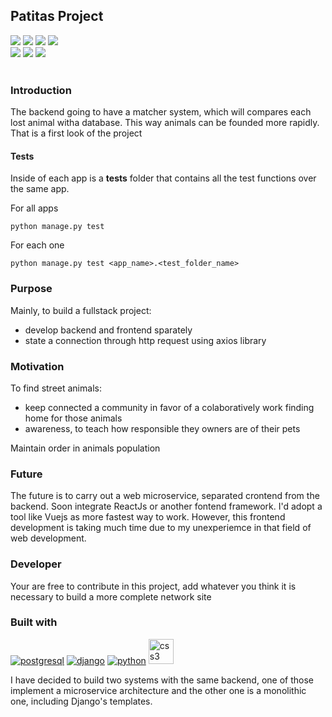 <h2>Patitas Project</h2>
<div>
  <img src="https://img.shields.io/github/license/nahuelmol/waka-readme-stats"/>
  <img src="https://img.shields.io/github/forks/nahuelmol/waka-readme-stats"/>
  <img src="https://img.shields.io/github/commit-activity/m/nahuelmol/patitas"/>
  <img src="https://img.shields.io/github/contributors/nahuelmol/patitas"/>
</div>
<div>
  <img src="https://img.shields.io/github/last-commit/nahuelmol/patitas"/>
  <img src="https://img.shields.io/github/languages/code-size/nahuelmol/patitas"/>
  <img src="https://img.shields.io/github/languages/top/nahuelmol/patitas"/>
</div>
</br>
<h3>Introduction</h3>

The backend going to have a matcher system, which will compares each lost animal witha database. This way animals can be founded more rapidly.
That is a first look of the project

<h4>Tests</h4>

Inside of each app is a **tests** folder that contains all the test functions over the same app.

For all apps

```
python manage.py test
```
For each one

```
python manage.py test <app_name>.<test_folder_name>
```

<h3>Purpose</h3>
Mainly, to build a fullstack project:

 - develop backend and frontend sparately 
 - state a connection through http request using axios library

<h3>Motivation</h3>
To find street animals:

- keep connected a community in favor of a colaboratively work finding home for those animals 
- awareness, to teach how responsible they owners are of their pets

Maintain order in animals population 

<h3>Future</h3>
The future is to carry out a web microservice, separated crontend from the backend.
Soon integrate ReactJs or another fontend framework. I'd adopt a tool like Vuejs as more fastest way to work. However, this frontend development is taking much time due to my unexperiemce in that field of web development.

<h3>Developer</h3>
Your are free to contribute in this project, add whatever you think it is necessary to build a more complete network site
<h3>Built with</h3>
<a href="https://www.postgresql.org" target="_blank"> <img src="https://icongr.am/devicon/postgresql-plain.svg?size=40&color=74bec2" alt="postgresql"/></a>
<a href="https://www.djangoproject.com" target="_blank"> <img src="https://icongr.am/devicon/django-plain.svg?size=40&color=74bec2" alt="django"/></a> 
<a href="https://python.org/" target="_blank"> <img src="https://icongr.am/devicon/python-plain.svg?size=40&color=74bec2" alt="python"/></a>
<a href="https://www.w3schools.com/css/" target="_blank"> <img src="https://i.ibb.co/W0mzJxc/icons8-css3-128.png" alt="css3" width="40" height="40"/></a>

<p>I have decided to build two systems with the same backend, one of those implement a microservice architecture and the other one is a monolithic one, including Django's templates.</p>
